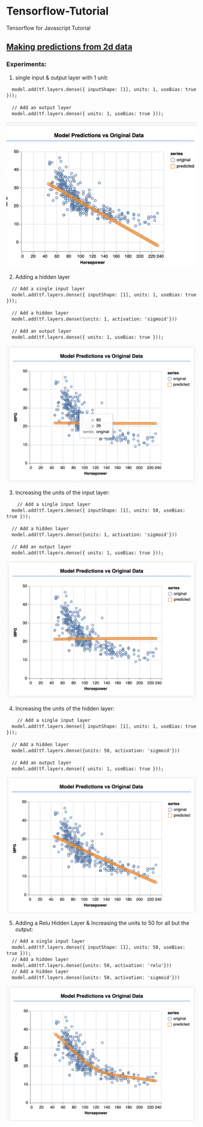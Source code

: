 # Tensorflow-Tutorial
 Tensorflow for Javascript Tutorial

## [Making predictions from 2d data](https://www.tensorflow.org/js/tutorials/training/linear_regression)

### Experiments:
1. single input & output layer with 1 unit:
```// Add a single input layer
  model.add(tf.layers.dense({ inputShape: [1], units: 1, useBias: true }));

  // Add an output layer
  model.add(tf.layers.dense({ units: 1, useBias: true }));
  ```
![single input & output layer with 1 unit](./assets/single%20input%20%26%20output%20layer%20with%201%20unit.png)

2. Adding a hidden layer
``` 
  // Add a single input layer
  model.add(tf.layers.dense({ inputShape: [1], units: 1, useBias: true }));

  // Add a hidden layer
  model.add(tf.layers.dense({units: 1, activation: 'sigmoid'}))

  // Add an output layer
  model.add(tf.layers.dense({ units: 1, useBias: true }));
```
![Adding a hidden layer](./assets/Adding%20a%20hidden%20layer.png)

3. Increasing the units of the input layer:
```
    // Add a single input layer
  model.add(tf.layers.dense({ inputShape: [1], units: 50, useBias: true }));

  // Add a hidden layer
  model.add(tf.layers.dense({units: 1, activation: 'sigmoid'}))

  // Add an output layer
  model.add(tf.layers.dense({ units: 1, useBias: true }));
  ```
  ![Increasing the units of the input layer](./assets/Increasing%20the%20units%20of%20the%20input%20layer.png)

4. Increasing the units of the hidden layer:
```
    // Add a single input layer
  model.add(tf.layers.dense({ inputShape: [1], units: 1, useBias: true }));

  // Add a hidden layer
  model.add(tf.layers.dense({units: 50, activation: 'sigmoid'}))

  // Add an output layer
  model.add(tf.layers.dense({ units: 1, useBias: true }));
```

  ![Increasing the units of the hidden layer](./assets/Increasing%20the%20units%20of%20the%20hidden%20layer.png)

5. Adding a Relu Hidden Layer & Increasing the units to 50 for all but the output:
```
  // Add a single input layer
  model.add(tf.layers.dense({ inputShape: [1], units: 50, useBias: true }));
  // Add a hidden layer
  model.add(tf.layers.dense({units: 50, activation: 'relu'}))
  // Add a hidden layer
  model.add(tf.layers.dense({units: 50, activation: 'sigmoid'}))
```

![BestFit](./assets/BestFit.png)
